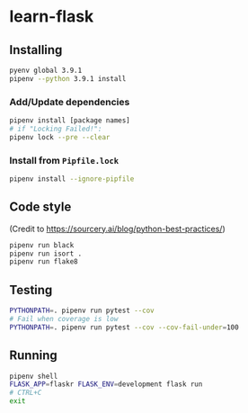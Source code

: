# learn-flask

## Installing

```bash
pyenv global 3.9.1
pipenv --python 3.9.1 install
```

### Add/Update dependencies

```bash
pipenv install [package names]
# if "Locking Failed!":
pipenv lock --pre --clear
```

### Install from `Pipfile.lock`

```bash
pipenv install --ignore-pipfile
```

## Code style

(Credit to https://sourcery.ai/blog/python-best-practices/)

```bash
pipenv run black
pipenv run isort .
pipenv run flake8
```

## Testing

```bash
PYTHONPATH=. pipenv run pytest --cov
# Fail when coverage is low
PYTHONPATH=. pipenv run pytest --cov --cov-fail-under=100
```

## Running

```bash
pipenv shell
FLASK_APP=flaskr FLASK_ENV=development flask run
# CTRL+C
exit
```